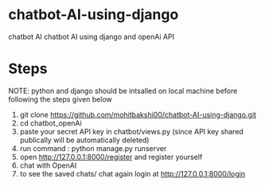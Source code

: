 # chatbot-AI-using-django
chatbot AI chatbot AI using django and openAi API

# Steps 

NOTE: python and django should be intsalled on local machine before following the steps given below

1. git clone https://github.com/mohitbakshi00/chatbot-AI-using-django.git
2. cd chatbot_openAi
3. paste your secret API key in chatbot/views.py (since API key shared publically will be automatically deleted)
4. run command : python manage.py runserver
5. open http://127.0.0.1:8000/register and register yourself
6. chat with OpenAI
7. to see the saved chats/ chat again login at http://127.0.0.1:8000/login
